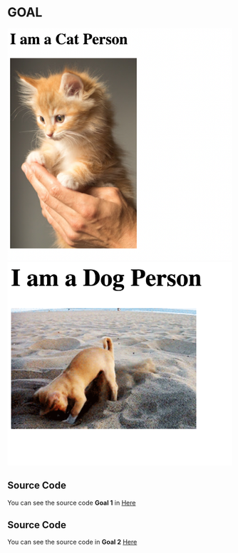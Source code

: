 # GOAL
![Kitten Image](goal1.png)
![Puppy Image](goal2.png)

## Source Code
You can see the source code **Goal 1** in [Here](kitten.html)

## Source Code
You can see the source code in **Goal 2** [Here](puppy.html)